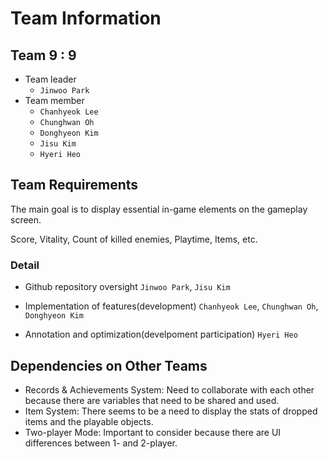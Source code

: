 # Team Information

## Team 9 : 9

- Team leader
    - `Jinwoo Park`
- Team member
    - `Chanhyeok Lee`
    - `Chunghwan Oh`
    - `Donghyeon Kim`
    - `Jisu Kim`
    - `Hyeri Heo`

## Team Requirements
The main goal is to display essential in-game elements on the gameplay screen.

Score, Vitality, Count of killed enemies, Playtime, Items, etc.


### Detail
- Github repository oversight
`Jinwoo Park`, `Jisu Kim`

- Implementation of features(development)
`Chanhyeok Lee`, `Chunghwan Oh`, `Donghyeon Kim`

- Annotation and optimization(develpoment participation)
`Hyeri Heo`


## Dependencies on Other Teams
- Records & Achievements System: Need to collaborate with each other because there are variables that need to be shared and used.
- Item System: There seems to be a need to display the stats of dropped items and the playable objects.
- Two-player Mode: Important to consider because there are UI differences between 1- and 2-player.
